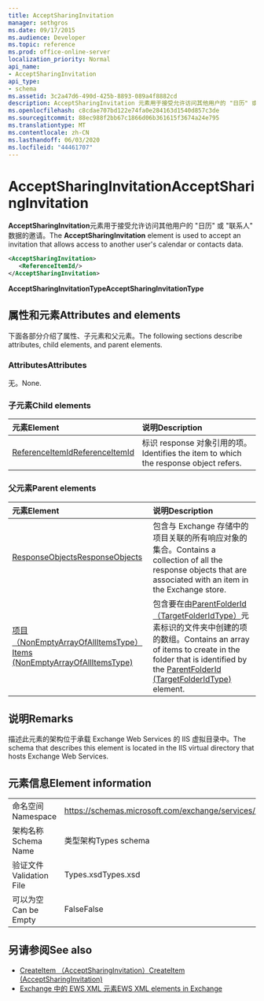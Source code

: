 ```yaml
---
title: AcceptSharingInvitation
manager: sethgros
ms.date: 09/17/2015
ms.audience: Developer
ms.topic: reference
ms.prod: office-online-server
localization_priority: Normal
api_name:
- AcceptSharingInvitation
api_type:
- schema
ms.assetid: 3c2a47d6-490d-425b-8893-089a4f8882cd
description: AcceptSharingInvitation 元素用于接受允许访问其他用户的 "日历" 或 "联系人" 数据的邀请。
ms.openlocfilehash: c8cdae707bd122e74fa0e284163d1540d857c3de
ms.sourcegitcommit: 88ec988f2bb67c1866d06b361615f3674a24e795
ms.translationtype: MT
ms.contentlocale: zh-CN
ms.lasthandoff: 06/03/2020
ms.locfileid: "44461707"
---
```

# <a name="acceptsharinginvitation"></a><span data-ttu-id="9988e-103">AcceptSharingInvitation</span><span class="sxs-lookup"><span data-stu-id="9988e-103">AcceptSharingInvitation</span></span>

<span data-ttu-id="9988e-104">**AcceptSharingInvitation**元素用于接受允许访问其他用户的 "日历" 或 "联系人" 数据的邀请。</span><span class="sxs-lookup"><span data-stu-id="9988e-104">The **AcceptSharingInvitation** element is used to accept an invitation that allows access to another user's calendar or contacts data.</span></span> 
  
```xml
<AcceptSharingInvitation>
   <ReferenceItemId/>
</AcceptSharingInvitation>
```

 <span data-ttu-id="9988e-105">**AcceptSharingInvitationType**</span><span class="sxs-lookup"><span data-stu-id="9988e-105">**AcceptSharingInvitationType**</span></span>
## <a name="attributes-and-elements"></a><span data-ttu-id="9988e-106">属性和元素</span><span class="sxs-lookup"><span data-stu-id="9988e-106">Attributes and elements</span></span>

<span data-ttu-id="9988e-107">下面各部分介绍了属性、子元素和父元素。</span><span class="sxs-lookup"><span data-stu-id="9988e-107">The following sections describe attributes, child elements, and parent elements.</span></span>
  
### <a name="attributes"></a><span data-ttu-id="9988e-108">Attributes</span><span class="sxs-lookup"><span data-stu-id="9988e-108">Attributes</span></span>

<span data-ttu-id="9988e-109">无。</span><span class="sxs-lookup"><span data-stu-id="9988e-109">None.</span></span>
  
### <a name="child-elements"></a><span data-ttu-id="9988e-110">子元素</span><span class="sxs-lookup"><span data-stu-id="9988e-110">Child elements</span></span>

|<span data-ttu-id="9988e-111">**元素**</span><span class="sxs-lookup"><span data-stu-id="9988e-111">**Element**</span></span>|<span data-ttu-id="9988e-112">**说明**</span><span class="sxs-lookup"><span data-stu-id="9988e-112">**Description**</span></span>|
|:-----|:-----|
|[<span data-ttu-id="9988e-113">ReferenceItemId</span><span class="sxs-lookup"><span data-stu-id="9988e-113">ReferenceItemId</span></span>](referenceitemid.md) <br/> |<span data-ttu-id="9988e-114">标识 response 对象引用的项。</span><span class="sxs-lookup"><span data-stu-id="9988e-114">Identifies the item to which the response object refers.</span></span>  <br/> |
   
### <a name="parent-elements"></a><span data-ttu-id="9988e-115">父元素</span><span class="sxs-lookup"><span data-stu-id="9988e-115">Parent elements</span></span>

|<span data-ttu-id="9988e-116">**元素**</span><span class="sxs-lookup"><span data-stu-id="9988e-116">**Element**</span></span>|<span data-ttu-id="9988e-117">**说明**</span><span class="sxs-lookup"><span data-stu-id="9988e-117">**Description**</span></span>|
|:-----|:-----|
|[<span data-ttu-id="9988e-118">ResponseObjects</span><span class="sxs-lookup"><span data-stu-id="9988e-118">ResponseObjects</span></span>](responseobjects.md) <br/> |<span data-ttu-id="9988e-119">包含与 Exchange 存储中的项目关联的所有响应对象的集合。</span><span class="sxs-lookup"><span data-stu-id="9988e-119">Contains a collection of all the response objects that are associated with an item in the Exchange store.</span></span>  <br/> |
|[<span data-ttu-id="9988e-120">项目（NonEmptyArrayOfAllItemsType）</span><span class="sxs-lookup"><span data-stu-id="9988e-120">Items (NonEmptyArrayOfAllItemsType)</span></span>](items-nonemptyarrayofallitemstype.md) <br/> |<span data-ttu-id="9988e-121">包含要在由[ParentFolderId （TargetFolderIdType）](parentfolderid-targetfolderidtype.md)元素标识的文件夹中创建的项的数组。</span><span class="sxs-lookup"><span data-stu-id="9988e-121">Contains an array of items to create in the folder that is identified by the [ParentFolderId (TargetFolderIdType)](parentfolderid-targetfolderidtype.md) element.</span></span>  <br/> |
   
## <a name="remarks"></a><span data-ttu-id="9988e-122">说明</span><span class="sxs-lookup"><span data-stu-id="9988e-122">Remarks</span></span>

<span data-ttu-id="9988e-123">描述此元素的架构位于承载 Exchange Web Services 的 IIS 虚拟目录中。</span><span class="sxs-lookup"><span data-stu-id="9988e-123">The schema that describes this element is located in the IIS virtual directory that hosts Exchange Web Services.</span></span>
  
## <a name="element-information"></a><span data-ttu-id="9988e-124">元素信息</span><span class="sxs-lookup"><span data-stu-id="9988e-124">Element information</span></span>

|||
|:-----|:-----|
|<span data-ttu-id="9988e-125">命名空间</span><span class="sxs-lookup"><span data-stu-id="9988e-125">Namespace</span></span>  <br/> |https://schemas.microsoft.com/exchange/services/2006/types  <br/> |
|<span data-ttu-id="9988e-126">架构名称</span><span class="sxs-lookup"><span data-stu-id="9988e-126">Schema Name</span></span>  <br/> |<span data-ttu-id="9988e-127">类型架构</span><span class="sxs-lookup"><span data-stu-id="9988e-127">Types schema</span></span>  <br/> |
|<span data-ttu-id="9988e-128">验证文件</span><span class="sxs-lookup"><span data-stu-id="9988e-128">Validation File</span></span>  <br/> |<span data-ttu-id="9988e-129">Types.xsd</span><span class="sxs-lookup"><span data-stu-id="9988e-129">Types.xsd</span></span>  <br/> |
|<span data-ttu-id="9988e-130">可以为空</span><span class="sxs-lookup"><span data-stu-id="9988e-130">Can be Empty</span></span>  <br/> |<span data-ttu-id="9988e-131">False</span><span class="sxs-lookup"><span data-stu-id="9988e-131">False</span></span>  <br/> |
   
## <a name="see-also"></a><span data-ttu-id="9988e-132">另请参阅</span><span class="sxs-lookup"><span data-stu-id="9988e-132">See also</span></span>

- [<span data-ttu-id="9988e-133">CreateItem （AcceptSharingInvitation）</span><span class="sxs-lookup"><span data-stu-id="9988e-133">CreateItem (AcceptSharingInvitation)</span></span>](createitem-acceptsharinginvitation.md)
- [<span data-ttu-id="9988e-134">Exchange 中的 EWS XML 元素</span><span class="sxs-lookup"><span data-stu-id="9988e-134">EWS XML elements in Exchange</span></span>](ews-xml-elements-in-exchange.md)

